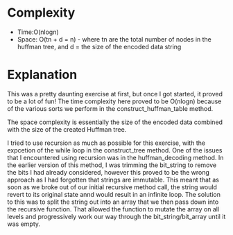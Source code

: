 # Complexity
* Time:O(nlogn)
* Space: O(tn + d = n) - where tn are the total number of nodes in the huffman tree, and d = the size of the encoded data string

# Explanation
This was a pretty daunting exercise at first, but once I got started, it proved to be a lot of fun! The time complexity here proved to be O(nlogn) because of the various sorts we perform in the construct_huffman_table method. 

The space complexity is essentially the size of the encoded data combined with the size of the created Huffman tree.

I tried to use recursion as much as possible for this exercise, with the expcetion of the while loop in the construct_tree method. One of the issues that I encountered using recursion was in the huffman_decoding method. In the earlier version of this method, I was trimming the bit_string to remove the bits I had already considered, however this proved to be the wrong approach as I had forgotten that strings are immutable. This meant that as soon as we broke out of our initial recursive method call, the string would revert to its original state annd would result in an infinite loop. The solution to this was to split the string out into an array that we then pass down into the recursive function. That allowed the function to mutate the array on all levels and progressively work our way through the bit_string/bit_array until it was empty.